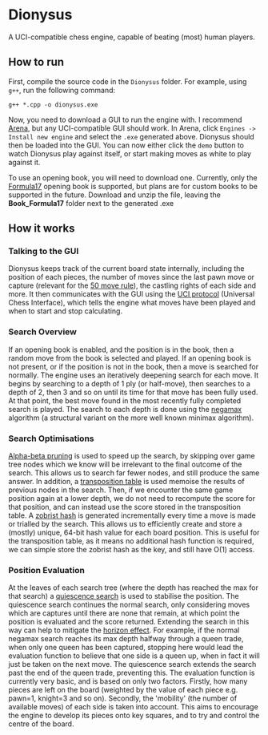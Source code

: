 # Dionysus
A UCI-compatible chess engine, capable of beating (most) human players.

## How to run
First, compile the source code in the `Dionysus` folder. For example, using `g++`, run the following command:
```
g++ *.cpp -o dionysus.exe
```
Now, you need to download a GUI to run the engine with. I recommend [Arena](http://www.playwitharena.de/), but any UCI-compatible GUI should work.
In Arena, click `Engines -> Install new engine` and select the `.exe` generated above. Dionysus should then be loaded into the GUI. You can now either click the `demo` button to watch Dionysus play against itself, or start making moves as white to play against it.

To use an opening book, you will need to download one. Currently, only the [Formula17]() opening book is supported, but plans are for custom books to be supported in the future.
Download and unzip the file, leaving the **Book_Formula17** folder next to the generated .exe

## How it works
### Talking to the GUI
Dionysus keeps track of the current board state internally, including the position of each pieces, the number of moves since the last pawn move or capture (relevant for the [50 move rule](https://www.chessprogramming.org/Fifty-move_Rule)), the castling rights of each side and more. It then communicates with the GUI using the [UCI protocol](http://wbec-ridderkerk.nl/html/UCIProtocol.html) (Universal Chess Interface), which tells the engine what moves have been played and when to start and stop calculating.

### Search Overview
If an opening book is enabled, and the position is in the book, then a random move from the book is selected and played. If an opening book is not present, or if the position is not in the book, then a move is searched for normally. The engine uses an iteratively deepening search for each move. It begins by searching to a depth of 1 ply (or half-move), then searches to a depth of 2, then 3 and so on until its time for that move has been fully used. At that point, the best move found in the most recently fully completed search is played. 
The search to each depth is done using the [negamax](https://en.wikipedia.org/wiki/Negamax) algorithm (a structural variant on the more well known minimax algorithm). 

### Search Optimisations
[Alpha-beta pruning](https://en.wikipedia.org/wiki/Negamax#Negamax_with_alpha_beta_pruning) is used to speed up the search, by skipping over game tree nodes which we know will be irrelevant to the final outcome of the search. This allows us to search far fewer nodes, and still produce the same answer.
In addition, a [transposition table](https://en.wikipedia.org/wiki/Negamax#Negamax_with_alpha_beta_pruning_and_transposition_tables) is used memoise the results of previous nodes in the search. Then, if we encounter the same game position again at a lower depth, we do not need to recompute the score for that position, and can instead use the score stored in the transposition table.
A [zobrist hash](https://www.chessprogramming.org/Zobrist_Hashing) is generated incrementally every time a move is made or trialled by the search. This allows us to efficiently create and store a (mostly) unique, 64-bit hash value for each board position. This is useful for the transposition table, as it means no additional hash function is required, we can simple store the zobrist hash as the key, and still have O(1) access.

### Position Evaluation
At the leaves of each search tree (where the depth has reached the max for that search) a [quiescence search](https://en.wikipedia.org/wiki/Quiescence_search) is used to stabilise the position. The quiescence search continues the normal search, only considering moves which are captures until there are none that remain, at which point the position is evaluated and the score returned. Extending the search in this way can help to mitigate the [horizon effect](https://en.wikipedia.org/wiki/Horizon_effect). For example, if the normal negamax search reaches its max depth halfway through a queen trade, when only one queen has been captured, stopping here would lead the evaluation function to believe that one side is a queen up, when in fact it will just be taken on the next move. The quiescence search extends the search past the end of the queen trade, preventing this.
The evaluation function is currently very basic, and is based on only two factors. Firstly, how many pieces are left on the board (weighted by the value of each piece e.g. pawn=1, knight=3 and so on). Secondly, the 'mobility' (the number of available moves) of each side is taken into account. This aims to encourage the engine to develop its pieces onto key squares, and to try and control the centre of the board.
